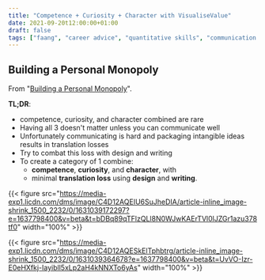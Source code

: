```yaml
---
title: "Competence + Curiosity + Character with VisualiseValue"
date: 2021-09-20t12:00:00+01:00
draft: false
tags: ["faang", "career advice", "quantitative skills", "communication skills"]
---
```


## Building a Personal Monopoly

From "[Building a Personal Monopoly](https://visualizevalue.com/blogs/feed/building-a-personal-monopoly)".

**TL;DR**:

- competence, curiosity, and character combined are rare
- Having all 3 doesn't matter unless you can communicate well
- Unfortunately communicating is hard and packaging intangible ideas results in translation losses
- Try to combat this loss with design and writing
- To create a category of 1 combine:
  - **competence**, **curiosity**, and **character**, with
  - minimal **translation loss** using **design** and **writing**.

{{< figure src="https://media-exp1.licdn.com/dms/image/C4D12AQEIU6SuJheDIA/article-inline_image-shrink_1500_2232/0/1631039172297?e=1637798400&v=beta&t=bDBq89qTFlzQLl8N0WJwKAErTVl0lJZGr1azu378tf0" width="100%" >}}

{{< figure src="https://media-exp1.licdn.com/dms/image/C4D12AQESkElTphbtrg/article-inline_image-shrink_1500_2232/0/1631039364678?e=1637798400&v=beta&t=UvVO-Izr-E0eHXfkj-Iayibll5xLp2aH4kNNXTo6yAs" width="100%" >}}